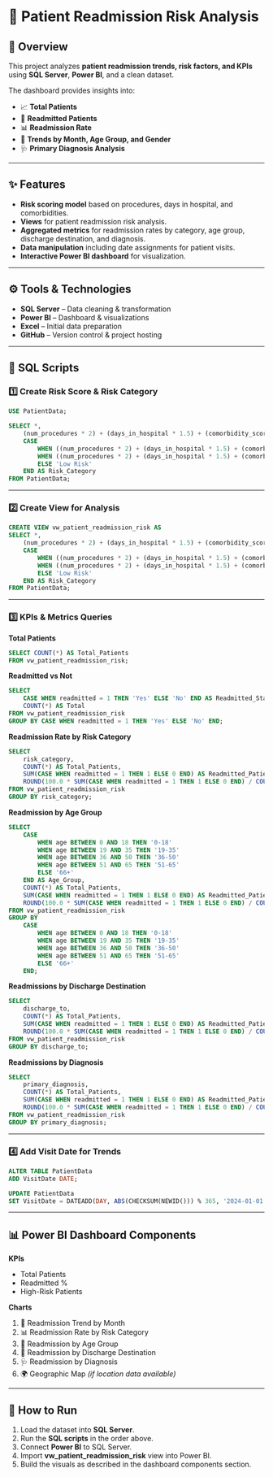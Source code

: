 # 🏥 Patient Readmission Risk Analysis

## 📌 Overview  
This project analyzes **patient readmission trends, risk factors, and KPIs** using **SQL Server**, **Power BI**, and a clean dataset.  

The dashboard provides insights into:  
- 📈 **Total Patients**  
- 🔄 **Readmitted Patients**  
- 📊 **Readmission Rate**  
- 📅 **Trends by Month, Age Group, and Gender**  
- 🩺 **Primary Diagnosis Analysis**  

---

## ✨ Features  
- **Risk scoring model** based on procedures, days in hospital, and comorbidities.  
- **Views** for patient readmission risk analysis.  
- **Aggregated metrics** for readmission rates by category, age group, discharge destination, and diagnosis.  
- **Data manipulation** including date assignments for patient visits.  
- **Interactive Power BI dashboard** for visualization.  

---

## ⚙️ Tools & Technologies  
- **SQL Server** – Data cleaning & transformation  
- **Power BI** – Dashboard & visualizations  
- **Excel** – Initial data preparation  
- **GitHub** – Version control & project hosting  
---

## 📜 SQL Scripts  

### 1️⃣ Create Risk Score & Risk Category
```sql
USE PatientData;

SELECT *,
    (num_procedures * 2) + (days_in_hospital * 1.5) + (comorbidity_score * 3) AS Risk_Score,
    CASE 
        WHEN ((num_procedures * 2) + (days_in_hospital * 1.5) + (comorbidity_score * 3)) > 24 THEN 'High Risk'
        WHEN ((num_procedures * 2) + (days_in_hospital * 1.5) + (comorbidity_score * 3)) > 12 THEN 'Moderate Risk'
        ELSE 'Low Risk'
    END AS Risk_Category
FROM PatientData;
```

---

### 2️⃣ Create View for Analysis
```sql
CREATE VIEW vw_patient_readmission_risk AS
SELECT *,
    (num_procedures * 2) + (days_in_hospital * 1.5) + (comorbidity_score * 3) AS Risk_Score,
    CASE 
        WHEN ((num_procedures * 2) + (days_in_hospital * 1.5) + (comorbidity_score * 3)) > 24 THEN 'High Risk'
        WHEN ((num_procedures * 2) + (days_in_hospital * 1.5) + (comorbidity_score * 3)) > 12 THEN 'Moderate Risk'
        ELSE 'Low Risk'
    END AS Risk_Category
FROM PatientData;
```

---

### 3️⃣ KPIs & Metrics Queries  

**Total Patients**  
```sql
SELECT COUNT(*) AS Total_Patients 
FROM vw_patient_readmission_risk;
```

**Readmitted vs Not**  
```sql
SELECT 
    CASE WHEN readmitted = 1 THEN 'Yes' ELSE 'No' END AS Readmitted_Status,
    COUNT(*) AS Total
FROM vw_patient_readmission_risk
GROUP BY CASE WHEN readmitted = 1 THEN 'Yes' ELSE 'No' END;
```

**Readmission Rate by Risk Category**  
```sql
SELECT 
    risk_category,
    COUNT(*) AS Total_Patients,
    SUM(CASE WHEN readmitted = 1 THEN 1 ELSE 0 END) AS Readmitted_Patients,
    ROUND(100.0 * SUM(CASE WHEN readmitted = 1 THEN 1 ELSE 0 END) / COUNT(*), 2) AS Readmission_Rate
FROM vw_patient_readmission_risk
GROUP BY risk_category;
```

**Readmission by Age Group**  
```sql
SELECT 
    CASE 
        WHEN age BETWEEN 0 AND 18 THEN '0-18'
        WHEN age BETWEEN 19 AND 35 THEN '19-35'
        WHEN age BETWEEN 36 AND 50 THEN '36-50'
        WHEN age BETWEEN 51 AND 65 THEN '51-65'
        ELSE '66+'
    END AS Age_Group,
    COUNT(*) AS Total_Patients,
    SUM(CASE WHEN readmitted = 1 THEN 1 ELSE 0 END) AS Readmitted_Patients,
    ROUND(100.0 * SUM(CASE WHEN readmitted = 1 THEN 1 ELSE 0 END) / COUNT(*), 2) AS Readmission_Rate
FROM vw_patient_readmission_risk
GROUP BY 
    CASE 
        WHEN age BETWEEN 0 AND 18 THEN '0-18'
        WHEN age BETWEEN 19 AND 35 THEN '19-35'
        WHEN age BETWEEN 36 AND 50 THEN '36-50'
        WHEN age BETWEEN 51 AND 65 THEN '51-65'
        ELSE '66+'
    END;
```

**Readmissions by Discharge Destination**  
```sql
SELECT 
    discharge_to,
    COUNT(*) AS Total_Patients,
    SUM(CASE WHEN readmitted = 1 THEN 1 ELSE 0 END) AS Readmitted_Patients,
    ROUND(100.0 * SUM(CASE WHEN readmitted = 1 THEN 1 ELSE 0 END) / COUNT(*), 2) AS Readmission_Rate
FROM vw_patient_readmission_risk
GROUP BY discharge_to;
```

**Readmissions by Diagnosis**  
```sql
SELECT 
    primary_diagnosis,
    COUNT(*) AS Total_Patients,
    SUM(CASE WHEN readmitted = 1 THEN 1 ELSE 0 END) AS Readmitted_Patients,
    ROUND(100.0 * SUM(CASE WHEN readmitted = 1 THEN 1 ELSE 0 END) / COUNT(*), 2) AS Readmission_Rate
FROM vw_patient_readmission_risk
GROUP BY primary_diagnosis;
```

---

### 4️⃣ Add Visit Date for Trends  
```sql
ALTER TABLE PatientData
ADD VisitDate DATE;

UPDATE PatientData
SET VisitDate = DATEADD(DAY, ABS(CHECKSUM(NEWID())) % 365, '2024-01-01');
```

---

## 📊 Power BI Dashboard Components  

**KPIs**  
- Total Patients  
- Readmitted %  
- High-Risk Patients  

**Charts**  
1. 📅 Readmission Trend by Month  
2. 📊 Readmission Rate by Risk Category  
3. 👥 Readmission by Age Group  
4. 🏥 Readmission by Discharge Destination  
5. 🩺 Readmission by Diagnosis  
6. 🌍 Geographic Map *(if location data available)*  

---

## 🚀 How to Run  

1. Load the dataset into **SQL Server**.  
2. Run the **SQL scripts** in the order above.  
3. Connect **Power BI** to SQL Server.  
4. Import **vw_patient_readmission_risk** view into Power BI.  
5. Build the visuals as described in the dashboard components section.  

